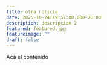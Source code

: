 ```yaml
---
title: otra noticia
date: 2025-10-24T19:57:00.000-03:00
description: descripcion 2
featured: featured.jpg
featureimage: ""
draft: false
---
```

Acá el contenido
